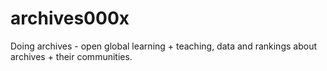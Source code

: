 # archives000x
Doing archives - open global learning + teaching, data and rankings about archives + their communities.
